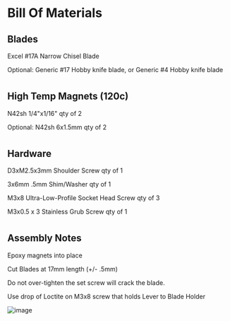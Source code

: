 # Bill Of Materials

## Blades
Excel #17A Narrow Chisel Blade

Optional: Generic #17 Hobby knife blade, or Generic #4 Hobby knife blade
#
## High Temp Magnets (120c)
N42sh 1/4"x1/16" qty of 2

Optional:
N42sh 6x1.5mm qty of 2

#
## Hardware 
D3xM2.5x3mm Shoulder Screw qty of 1

3x6mm .5mm Shim/Washer qty of 1

M3x8 Ultra-Low-Profile Socket Head Screw qty of 3

M3x0.5 x 3 Stainless Grub Screw qty of 1

#
## Assembly Notes

Epoxy magnets into place 

Cut Blades at 17mm length (+/- .5mm)

Do not over-tighten the set screw will crack the blade.

Use drop of Loctite on M3x8 screw that holds Lever to Blade Holder



![image](https://github.com/user-attachments/assets/40508473-dac9-499d-a550-b9456f89c614)
